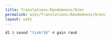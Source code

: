 ```yaml
---
title: Translations:Randomness/9/en
permalink: wiki/Translations:Randomness/9/en/
layout: wiki
---
```


``` Haskell
d1 $ sound "tink*16" # gain rand
```
